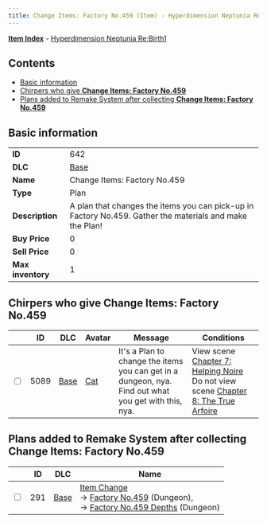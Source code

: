 ```yaml
---
title: Change Items: Factory No.459 (Item) - Hyperdimension Neptunia Re;Birth1
---
```


[**Item Index**](/neptunia/rb1/item/index.html) - [Hyperdimension Neptunia Re;Birth1](/neptunia/rb1)

## Contents

- [Basic information](#basic-information)
- [Chirpers who give **Change Items: Factory No.459**](#chirpers-who-give-change-items-factory-no459)
- [Plans added to Remake System after collecting **Change Items: Factory No.459**](#plans-added-to-remake-system-after-collecting-change-items-factory-no459)

## Basic information

|   |   |
| -- | -- |
| **ID** | 642 |
| **DLC** | [Base](/neptunia/rb1/dlc/1-base.html) |
| **Name** | Change Items: Factory No.459 |
| **Type** | Plan |
| **Description** | A plan that changes the items you can pick-up in Factory No.459. Gather the materials and make the Plan! |
| **Buy Price** | 0 |
| **Sell Price** | 0 |
| **Max inventory** | 1 |


## Chirpers who give **Change Items: Factory No.459**

|    | ID | DLC | Avatar | Message | Conditions |
| -- | -- | --- | ------ | ------- | ---------- |
| <input type="checkbox" id="rb1-chirper-event-1-5089" class="trackbox" /> | 5089 | [Base](/neptunia/rb1/dlc/1-base.html) | [Cat](/neptunia/rb1/undefined/1-226-cat.html) | It's a Plan to change the items you can get in a dungeon, nya.<br />Find out what you get with this, nya. | View scene [Chapter 7: Helping Noire](/neptunia/rb1/scene/1-710-chapter-7-helping-noire.html)<br />Do not view scene [Chapter 8: The True Arfoire](/neptunia/rb1/scene/1-807-chapter-8-the-true-arfoire.html) |


## Plans added to Remake System after collecting **Change Items: Factory No.459**

|    | ID | DLC | Name |
| -- | -- | --- | ---- |
| <input type="checkbox" id="rb1-remake-1-291" class="trackbox" /> | 291 | [Base](/neptunia/rb1/dlc/1-base.html) | [Item Change](/neptunia/rb1/remake/1-291-item-change.html)<br /> → [Factory No.459](/neptunia/rb1/dungeon/1-20-factory-no-459.html) (Dungeon),<br /> → [Factory No.459 Depths](/neptunia/rb1/dungeon/1-21-factory-no-459-depths.html) (Dungeon) |
